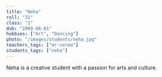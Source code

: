 ```yaml
---
title: "Neha"
roll: "32"
class: "1"
dob: "2009-06-01"
hobbies: ["Art", "Dancing"]
photo: "/images/students/neha.jpg"
teachers_tags: ["mr-verma"]
students_tags: ["neha"]
---
```


Neha is a creative student with a passion for arts and culture.